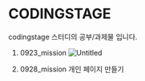 # CODINGSTAGE

codingstage 스터디의 공부/과제물 입니다. 


1. 0923_mission
![Untitled](https://user-images.githubusercontent.com/84470262/192153114-e777e8a3-1d92-4ecb-ae5d-bec45988f83b.png)


2. 0928_mission
개인 페이지 만들기
